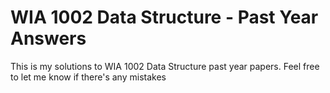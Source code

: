 <h1>WIA 1002 Data Structure - Past Year Answers</h1>

This is my solutions to WIA 1002 Data Structure past year papers. Feel free to let me know if there's any mistakes
